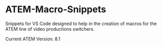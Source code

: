 # ATEM-Macro-Snippets
Snippets for VS Code designed to help in the creation of macros for the ATEM line of video productions switchers.

Current ATEM Version: 8.1
